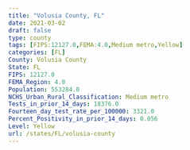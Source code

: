 ```yaml
---
title: "Volusia County, FL"
date: 2021-03-02
draft: false
type: county
tags: [FIPS:12127.0,FEMA:4.0,Medium metro,Yellow]
categories: [FL]
County: Volusia County
State: FL
FIPS: 12127.0
FEMA_Region: 4.0
Population: 553284.0
NCHS_Urban_Rural_Classification: Medium metro
Tests_in_prior_14_days: 18376.0
Fourteen_day_test_rate_per_100000: 3321.0
Percent_Positivity_in_prior_14_days: 0.056
Level: Yellow
url: /states/FL/volusia-county
---
```



